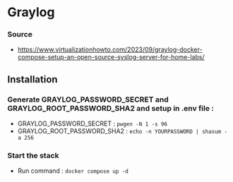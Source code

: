 # Graylog

### Source
- https://www.virtualizationhowto.com/2023/09/graylog-docker-compose-setup-an-open-source-syslog-server-for-home-labs/

## Installation
### Generate GRAYLOG_PASSWORD_SECRET and GRAYLOG_ROOT_PASSWORD_SHA2 and setup in .env file :
-  GRAYLOG_PASSWORD_SECRET : ```pwgen -N 1 -s 96```
-  GRAYLOG_ROOT_PASSWORD_SHA2 : ```echo -n YOURPASSWORD | shasum -a 256```

### Start the stack
- Run command : ```docker compose up -d```
